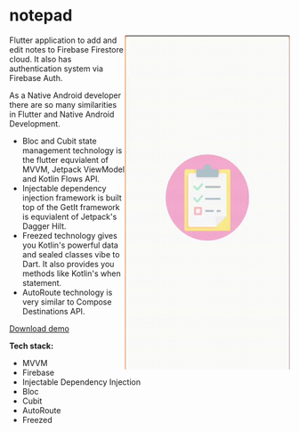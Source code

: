 # notepad

<img align="right" width="296" height="600"  src="https://github.com/raheemadamboev/notepad/blob/master/banner.gif" />

Flutter application to add and edit notes to Firebase Firestore cloud. It also has authentication system via Firebase Auth.

As a Native Android developer there are so many similarities in Flutter and Native Android Development.

- Bloc and Cubit state management technology is the flutter equvialent of MVVM, Jetpack ViewModel and Kotlin Flows API.
- Injectable dependency injection framework is built top of the GetIt framework is equvialent of Jetpack's Dagger Hilt.
- Freezed technology gives you Kotlin's powerful data and sealed classes vibe to Dart. It also provides you methods like Kotlin's when statement.
- AutoRoute technology is very similar to Compose Destinations API.

<a href="https://github.com/raheemadamboev/notepad/blob/master/demo.apk">Download demo</a>

**Tech stack:**

- MVVM
- Firebase
- Injectable Dependency Injection
- Bloc
- Cubit
- AutoRoute
- Freezed

